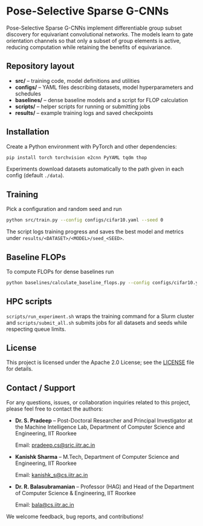# Pose-Selective Sparse G-CNNs

Pose-Selective Sparse G-CNNs implement differentiable group subset discovery for equivariant convolutional networks. The models learn to gate orientation channels so that only a subset of group elements is active, reducing computation while retaining the benefits of equivariance.

## Repository layout

- **src/** – training code, model definitions and utilities
- **configs/** – YAML files describing datasets, model hyperparameters and schedules
- **baselines/** – dense baseline models and a script for FLOP calculation
- **scripts/** – helper scripts for running or submitting jobs
- **results/** – example training logs and saved checkpoints

## Installation

Create a Python environment with PyTorch and other dependencies:

```bash
pip install torch torchvision e2cnn PyYAML tqdm thop
```

Experiments download datasets automatically to the path given in each config (default `./data`).

## Training

Pick a configuration and random seed and run

```bash
python src/train.py --config configs/cifar10.yaml --seed 0
```

The script logs training progress and saves the best model and metrics under `results/<DATASET>/<MODEL>/seed_<SEED>`.

## Baseline FLOPs

To compute FLOPs for dense baselines run

```bash
python baselines/calculate_baseline_flops.py --config configs/cifar10.yaml
```

## HPC scripts

`scripts/run_experiment.sh` wraps the training command for a Slurm cluster and `scripts/submit_all.sh` submits jobs for all datasets and seeds while respecting queue limits.

## License

This project is licensed under the Apache 2.0 License; see the [LICENSE](LICENSE) file for details.

## Contact / Support

For any questions, issues, or collaboration inquiries related to this project, please feel free to contact the authors:

- **Dr. S. Pradeep** – Post-Doctoral
  Researcher and Principal Investigator at the Machine Intelligence Lab, Department of Computer
  Science and Engineering, IIT Roorkee
  
  Email: pradeep.cs@sric.iitr.ac.in

- **Kanishk Sharma** – M.Tech, Department of Computer Science and Engineering, IIT Roorkee
  
  Email: kanishk_s@cs.iitr.ac.in

- **Dr. R. Balasubramanian** – Professor (HAG) and Head of the Department of Computer Science & Engineering, IIT Roorkee
  
  Email: bala@cs.iitr.ac.in

We welcome feedback, bug reports, and contributions!
